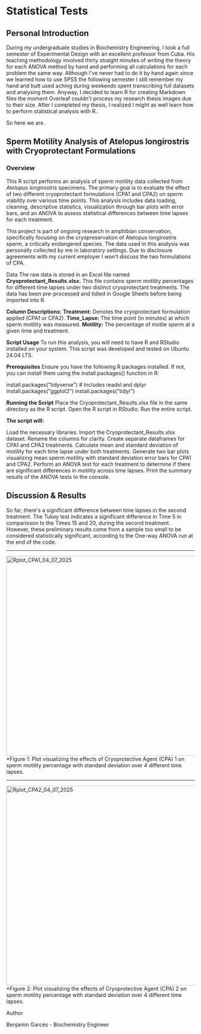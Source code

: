 # Statistical Tests
## Personal Introduction
During my undergraduate studies in Biochemistry Engineering, I took a full semester of Experimental Design with an excellent professor from Cuba. His teaching methodology involved thirty straight minutes of writing the theory for each ANOVA method by hand and performing all calculations for each problem the same way. Although I've never had to do it by hand again since we learned how to use SPSS the following semester I still remember my hand and butt used aching during weekends spent transcribing full datasets and analysing them. Anyway, I decided to learn R for creating Markdown files the moment Overleaf couldn't process my research thesis images due to their size. After I completed my thesis, I realized I might as well learn how to perform statistical analysis with R.. 

So here we are.

## Sperm Motility Analysis of Atelopus longirostris with Cryoprotectant Formulations
### Overview
This R script performs an analysis of sperm motility data collected from _Atelopus longirostris_ specimens. The primary goal is to evaluate the effect of two different cryoprotectant formulations (CPA1 and CPA2) on sperm viability over various time points. This analysis includes data loading, cleaning, descriptive statistics, visualization through bar plots with error bars, and an ANOVA to assess statistical differences between time lapses for each treatment.

This project is part of ongoing research in amphibian conservation, specifically focusing on the cryopreservation of Atelopus longirostris sperm, a critically endangered species. The data used in this analysis was personally collected by me in laboratory settings. Due to disclosure agreements with my current employer I won't discuss the two formulations of CPA.

Data
The raw data is stored in an Excel file named **Cryoprotectant_Results.xlsx.** This file contains sperm motility percentages for different time lapses under two distinct cryoprotectant treatments. The data has been pre-processed and tidied in Google Sheets before being imported into R.

**Column Descriptions:**
**Treatment:** Denotes the cryoprotectant formulation applied (CPA1 or CPA2).
**Time_Lapse:** The time point (in minutes) at which sperm motility was measured.
**Motility:** The percentage of motile sperm at a given time and treatment.

**Script Usage**
To run this analysis, you will need to have R and RStudio installed on your system. This script was developed and tested on Ubuntu 24.04 LTS.

**Prerequisites**
Ensure you have the following R packages installed. If not, you can install them using the install.packages() function in R:

install.packages("tidyverse") # Includes readxl and dplyr
install.packages("ggplot2")
install.packages("tidyr")

**Running the Script**
Place the Cryoprotectant_Results.xlsx file in the same directory as the R script.
Open the R script in RStudio.
Run the entire script.

**The script will:**

Load the necessary libraries.
Import the Cryoprotectant_Results.xlsx dataset.
Rename the columns for clarity.
Create separate dataframes for CPA1 and CPA2 treatments.
Calculate mean and standard deviation of motility for each time lapse under both treatments.
Generate two bar plots visualizing mean sperm motility with standard deviation error bars for CPA1 and CPA2.
Perform an ANOVA test for each treatment to determine if there are significant differences in motility across time lapses.
Print the summary results of the ANOVA tests to the console.

## Discussion & Results

So far, there's a significant difference between time lapses in the second treatment. The Tukey test indicates a significant difference in Time 5  in comparisson to the Times 15 and 20, during the second treatment. However, these preliminary results come from a sample too small to be considered statistically significant, according to the One-way ANOVA run at the end of the code. 

---
<img width="921" height="533" alt="Rplot_CPA1_04_07_2025" src="https://github.com/user-attachments/assets/80119964-bff8-470c-af28-4752266bed4b" />
*Figure 1: Plot visualizing the effects of Cryoprotective Agent (CPA) 1 on sperm motility percentage with standard deviation over 4 different time lapses. 

---

<img width="921" height="533" alt="Rplot_CPA2_04_07_2025" src="https://github.com/CharlesDexterW/Statistical_Tests/blob/main/Sperm_Motility_CPA2.png?raw=true" />
*Figure 2: Plot visualizing the effects of Cryoprotective Agent (CPA) 2 on sperm motility percentage with standard deviation over 4 different time lapses. 


Author

Benjamin Garcés - Biochemistry Engineer

